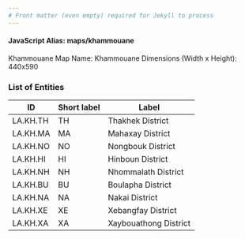 ```yaml
---
# Front matter (even empty) required for Jekyll to process
---
```


#### JavaScript Alias: maps/khammouane
Khammouane
Map Name: Khammouane
Dimensions (Width x Height): 440x590

### List of Entities

ID | Short label | Label
---|---|---|
LA.KH.TH|TH|Thakhek District
LA.KH.MA|MA|Mahaxay District
LA.KH.NO|NO|Nongbouk District
LA.KH.HI|HI|Hinboun District
LA.KH.NH|NH|Nhommalath District
LA.KH.BU|BU|Boulapha District
LA.KH.NA|NA|Nakai District
LA.KH.XE|XE|Xebangfay District
LA.KH.XA|XA|Xaybouathong District